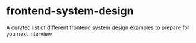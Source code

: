 # frontend-system-design
A curated list of different frontend system design examples to prepare for you next interview
